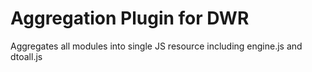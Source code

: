 Aggregation Plugin for DWR
==========================

Aggregates all modules into single JS resource including engine.js and dtoall.js
